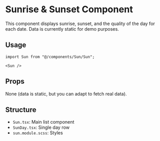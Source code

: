 # Sunrise & Sunset Component

This component displays sunrise, sunset, and the quality of the day for each date. Data is currently static for demo purposes.

## Usage

```
import Sun from "@/components/Sun/Sun";

<Sun />
```

## Props

None (data is static, but you can adapt to fetch real data).

## Structure

- `Sun.tsx`: Main list component
- `SunDay.tsx`: Single day row
- `sun.module.scss`: Styles
